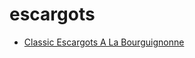 # escargots

 * [Classic Escargots A La Bourguignonne](../../index/c/classic-escargots-a-la-bourguignonne-104750.json)
